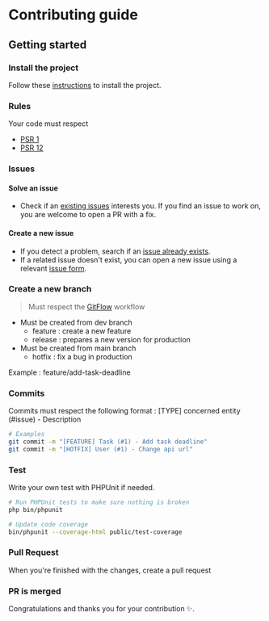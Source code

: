 # Contributing guide

## Getting started

### Install the project

Follow these [instructions](./README.md) to install the project.

### Rules

Your code must respect
- [PSR 1](https://www.php-fig.org/psr/psr-1/)
- [PSR 12](https://www.php-fig.org/psr/psr-12/)

### Issues

#### Solve an issue

- Check if an [existing issues](https://github.com/ashk74/p8_todolist/issues) interests you. If you find an issue to work on, you are welcome to open a PR with a fix.

#### Create a new issue

- If you detect a problem, search if an [issue already exists](https://github.com/ashk74/p8_todolist/issues).
- If a related issue doesn't exist, you can open a new issue using a relevant [issue form](https://github.com/ashk74/p8_todolist/issues).

### Create a new branch

> Must respect the [GitFlow](https://www.google.com/search?q=gitflow+workflow) workflow

- Must be created from dev branch
    - feature : create a new feature
    - release : prepares a new version for production
- Must be created from main branch
    - hotfix : fix a bug in production

Example : feature/add-task-deadline

### Commits

Commits must respect the following format : [TYPE] concerned entity (#issue) - Description

```sh
# Examples
git commit -m "[FEATURE] Task (#1) - Add task deadline"
git commit -m "[HOTFIX] User (#1) - Change api url"
```

### Test

Write your own test with PHPUnit if needed.

```sh
# Run PHPUnit tests to make sure nothing is broken
php bin/phpunit
```

```sh
# Update code coverage
bin/phpunit --coverage-html public/test-coverage
```

### Pull Request

When you're finished with the changes, create a pull request

### PR is merged

Congratulations and thanks you for your contribution :sparkles:.
